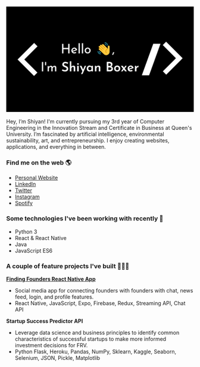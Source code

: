 ![Shiyan Boxer](https://github.com/shiyanboxer/shiyanboxer/blob/master/heading.jpg)

Hey, I’m Shiyan! I'm currently pursuing my 3rd year of Computer Engineering in the Innovation Stream and Certificate in Business at Queen's University. I’m fascinated by artificial intelligence, environmental sustainability, art, and entrepreneurship. I enjoy creating websites, applications, and everything in between.

### Find me on the web 🌎
- [Personal Website](https://shiyanboxer.netlify.app/)
- [LinkedIn](https://www.linkedin.com/in/shiyanboxer/)
- [Twitter](https://twitter.com/shiyan_boxer)
- [Instagram](https://www.instagram.com/shiyan.boxer/)
- [Spotify](https://open.spotify.com/user/shiyanboxer?si=sO5Ie0B5T4qNGMyngonkEg)


### Some technologies I've been working with recently 🤖
- Python 3
- React & React Native
- Java
- JavaScript ES6

### A couple of feature projects I've built 👩🏻‍💻
**[Finding Founders React Native App](https://github.com/shiyanboxer/Finding-Founders-React-Native-Social-Media-App)**
- Social media app for connecting founders with founders with chat, news feed, login, and profile features.
- React Native, JavaScript, Expo, Firebase, Redux, Streaming API, Chat API

**Startup Success Predictor API**
- Leverage data science and business principles to identify common characteristics of successful startups to make more informed investment decisions for FRV.
- Python Flask, Heroku, Pandas, NumPy, Sklearn, Kaggle, Seaborn, Selenium, JSON, Pickle, Matplotlib
